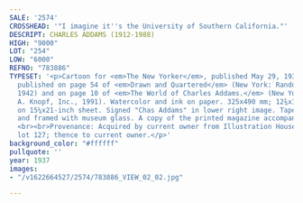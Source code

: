 ```yaml
---
SALE: '2574'
CROSSHEAD: '"I imagine it''s the University of Southern California."'
DESCRIPT: CHARLES ADDAMS (1912-1988)
HIGH: "9000"
LOT: "254"
LOW: "6000"
REFNO: "783886"
TYPESET: '<p>Cartoon for <em>The New Yorker</em>, published May 29, 1937. Subsequently
  published on page 54 of <em>Drawn and Quartered</em> (New York: Random House, Inc.,
  1942) and on page 10 of <em>The World of Charles Addams.</em> (New York: Alfred
  A. Knopf, Inc., 1991). Watercolor and ink on paper. 325x490 mm; 12¾x19¼ inches,
  on 15¼x21-inch sheet. Signed "Chas Addams" in lower right image. Taped to matte
  and framed with museum glass. A copy of the printed magazine accompanies the lot.
  <br><br>Provenance: Acquired by current owner from Illustration House, May 20, 2006,
  lot 127; thence to current owner.</p>'
background_color: "#ffffff"
pullquote: ''
year: 1937
images:
- "/v1622664527/2574/783886_VIEW_02_02.jpg"

---
```

